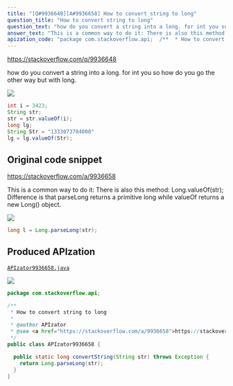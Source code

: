 ```yaml
---
title: "[Q#9936648][A#9936658] How to convert string to long"
question_title: "How to convert string to long"
question_text: "how do you convert a string into a long. for int you so how do you go the other way but with long."
answer_text: "This is a common way to do it: There is also this method: Long.valueOf(str); Difference is that parseLong returns a primitive long while valueOf returns a new Long() object."
apization_code: "package com.stackoverflow.api;  /**  * How to convert string to long  *  * @author APIzator  * @see <a href=\"https://stackoverflow.com/a/9936658\">https://stackoverflow.com/a/9936658</a>  */ public class APIzator9936658 {    public static long convertString(String str) throws Exception {     return Long.parseLong(str);   } }"
---
```


https://stackoverflow.com/q/9936648

how do you convert a string into a long.
for int you
so how do you go the other way but with long.


<div class="code-logo"><img src="/stackoverflow.png" /></div>

```java
int i = 3423;
String str;
str = str.valueOf(i);
long lg;
String Str = "1333073704000"
lg = lg.valueOf(Str);
```


## Original code snippet

https://stackoverflow.com/a/9936658

This is a common way to do it:
There is also this method: Long.valueOf(str); Difference is that parseLong returns a primitive long while valueOf returns a new Long() object.

<div class="code-logo"><img src="/stackoverflow.png" /></div>

```java
long l = Long.parseLong(str);
```

## Produced APIzation

[`APIzator9936658.java`](https://github.com/pasqualesalza/apization-temp-data/raw/master/search/APIzator9936658.java)

<div class="code-logo"><img src="/apizator.png" /></div>

```java
package com.stackoverflow.api;

/**
 * How to convert string to long
 *
 * @author APIzator
 * @see <a href="https://stackoverflow.com/a/9936658">https://stackoverflow.com/a/9936658</a>
 */
public class APIzator9936658 {

  public static long convertString(String str) throws Exception {
    return Long.parseLong(str);
  }
}

```